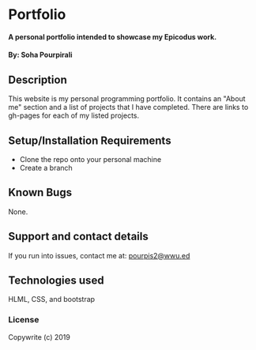# Portfolio

#### A personal portfolio intended to showcase my Epicodus work.

#### By: Soha Pourpirali

## Description

This website is my personal programming portfolio. It contains an "About me" section and a list of projects that I have completed. There are links to gh-pages for each of my listed projects.

## Setup/Installation Requirements

* Clone the repo onto your personal machine
* Create a branch

## Known Bugs

None.

## Support and contact details

If you run into issues, contact me at: pourpis2@wwu.ed

## Technologies used

HLML, CSS, and bootstrap

### License

Copywrite (c) 2019
